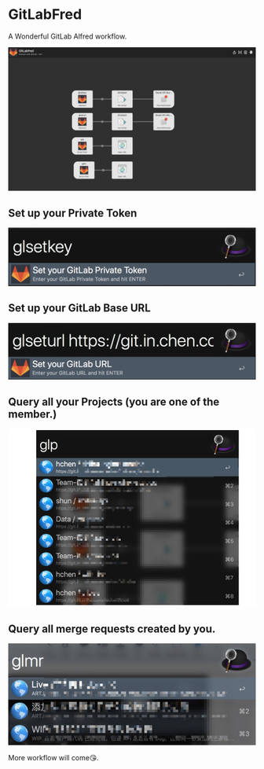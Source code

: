 # GitLabFred
A Wonderful GitLab Alfred workflow.


![预览](https://github.com/hechen/GitLabFred/blob/master/.assets/all.png)

## Set up your Private Token
![gitlab set api key](https://github.com/hechen/GitLabFred/blob/master/.assets/glsetkey.png)

## Set up your GitLab Base URL
![gitlab set base url](https://github.com/hechen/GitLabFred/blob/master/.assets/glseturl.png)

## Query all your Projects (you are one of the member.)
![gitlab query projects](https://github.com/hechen/GitLabFred/blob/master/.assets/glp.png)

## Query all merge requests created by you.
![gitlab query merge request created by me](https://github.com/hechen/GitLabFred/blob/master/.assets/glmr.png)


More workflow will come😘.

